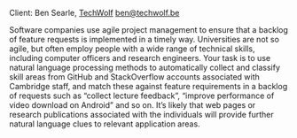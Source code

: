 Client: Ben Searle, [TechWolf](TechWolf "wikilink") <ben@techwolf.be>

Software companies use agile project management to ensure that a backlog
of feature requests is implemented in a timely way. Universities are not
so agile, but often employ people with a wide range of technical skills,
including computer officers and research engineers. Your task is to use
natural language processing methods to automatically collect and
classify skill areas from GitHub and StackOverflow accounts associated
with Cambridge staff, and match these against feature requirements in a
backlog of requests such as “collect lecture feedback”, “improve
performance of video download on Android” and so on. It’s likely that
web pages or research publications associated with the individuals will
provide further natural language clues to relevant application areas.